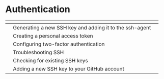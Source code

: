 # Authentication

<table data-view="cards"><thead><tr><th></th><th></th><th></th></tr></thead><tbody><tr><td></td><td>Generating a new SSH key and adding it to the ssh-agent</td><td></td></tr><tr><td></td><td>Creating a personal access token</td><td></td></tr><tr><td></td><td>Configuring two-factor authentication</td><td></td></tr><tr><td></td><td>Troubleshooting SSH</td><td></td></tr><tr><td></td><td>Checking for existing SSH keys</td><td></td></tr><tr><td></td><td>Adding a new SSH key to your GitHub account</td><td></td></tr></tbody></table>
